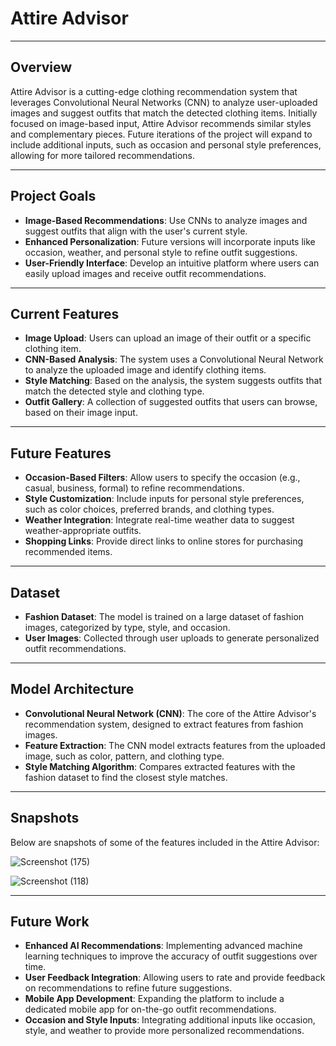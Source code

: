 # **Attire Advisor**

---

## **Overview**

Attire Advisor is a cutting-edge clothing recommendation system that leverages Convolutional Neural Networks (CNN) to analyze user-uploaded images and suggest outfits that match the detected clothing items. Initially focused on image-based input, Attire Advisor recommends similar styles and complementary pieces. Future iterations of the project will expand to include additional inputs, such as occasion and personal style preferences, allowing for more tailored recommendations.

---

## **Project Goals**

- **Image-Based Recommendations**: Use CNNs to analyze images and suggest outfits that align with the user's current style.
- **Enhanced Personalization**: Future versions will incorporate inputs like occasion, weather, and personal style to refine outfit suggestions.
- **User-Friendly Interface**: Develop an intuitive platform where users can easily upload images and receive outfit recommendations.

---

## **Current Features**

- **Image Upload**: Users can upload an image of their outfit or a specific clothing item.
- **CNN-Based Analysis**: The system uses a Convolutional Neural Network to analyze the uploaded image and identify clothing items.
- **Style Matching**: Based on the analysis, the system suggests outfits that match the detected style and clothing type.
- **Outfit Gallery**: A collection of suggested outfits that users can browse, based on their image input.

---

## **Future Features**

- **Occasion-Based Filters**: Allow users to specify the occasion (e.g., casual, business, formal) to refine recommendations.
- **Style Customization**: Include inputs for personal style preferences, such as color choices, preferred brands, and clothing types.
- **Weather Integration**: Integrate real-time weather data to suggest weather-appropriate outfits.
- **Shopping Links**: Provide direct links to online stores for purchasing recommended items.

---

## **Dataset**

- **Fashion Dataset**: The model is trained on a large dataset of fashion images, categorized by type, style, and occasion.
- **User Images**: Collected through user uploads to generate personalized outfit recommendations.

---

## **Model Architecture**

- **Convolutional Neural Network (CNN)**: The core of the Attire Advisor's recommendation system, designed to extract features from fashion images.
- **Feature Extraction**: The CNN model extracts features from the uploaded image, such as color, pattern, and clothing type.
- **Style Matching Algorithm**: Compares extracted features with the fashion dataset to find the closest style matches.

---

## **Snapshots**

Below are snapshots of some of the features included in the Attire Advisor:

![Screenshot (175)](https://github.com/user-attachments/assets/f353bb6e-9578-4315-a5bb-f48465256548)

![Screenshot (118)](https://github.com/user-attachments/assets/a6305b2d-1807-4997-a575-51942e2b962d)

---

## **Future Work**

- **Enhanced AI Recommendations**: Implementing advanced machine learning techniques to improve the accuracy of outfit suggestions over time.
- **User Feedback Integration**: Allowing users to rate and provide feedback on recommendations to refine future suggestions.
- **Mobile App Development**: Expanding the platform to include a dedicated mobile app for on-the-go outfit recommendations.
- **Occasion and Style Inputs**: Integrating additional inputs like occasion, style, and weather to provide more personalized recommendations.
